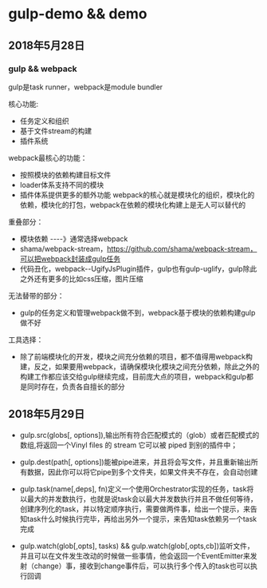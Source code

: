 # gulp-demo && demo

## 2018年5月28日

### gulp && webpack

gulp是task runner，webpack是module bundler

核心功能:
- 任务定义和组织
- 基于文件stream的构建
- 插件系统

webpack最核心的功能：
- 按照模块的依赖构建目标文件
- loader体系支持不同的模块
- 插件体系提供更多的额外功能
webpack的核心就是模块化的组织，模块化的依赖，模块化的打包，webpack在依赖的模块化构建上是无人可以替代的

重叠部分：

- 模块依赖 ----》通常选择webpack
-  shama/webpack-stream，https://github.com/shama/webpack-stream，可以把webpack封装成gulp任务
- 代码丑化，webpack--UgifyJsPlugin插件，gulp也有gulp-uglify，gulp除此之外还有更多的比如css压缩，图片压缩

无法替带的部分：
- gulp的任务定义和管理webpack做不到，webpack基于模块的依赖构建gulp做不好

工具选择：
- 除了前端模块化的开发，模块之间充分依赖的项目，都不值得用webpack构建，反之，如果要用webpack，请确保模块化模块之间充分依赖，除此之外的构建工作都应该交给gulp继续完成，目前庞大点的项目，webpack和gulp都是同时存在，负责各自擅长的部分

## 2018年5月29日

- gulp.src(globs[, options]),输出所有符合匹配模式的（glob）或者匹配模式的数组,将返回一个Vinyl files 的 stream 它可以被 piped 到别的插件中；

- gulp.dest(path[, options])能被pipe进来，并且将会写文件，并且重新输出所有数据，因此你可以将它pipe到多个文件夹，如果文件夹不存在，会自动创建

- gulp.task(name[,deps], fn)定义一个使用Orchestrator实现的任务，task将以最大的并发数执行，也就是说task会以最大并发数执行并且不做任何等待，创建序列化的task，并以特定顺序执行，需要做两件事，给出一个提示，来告知task什么时候执行完毕，再给出另外一个提示，来告知task依赖另一个task完成

- gulp.watch(glob[,opts], tasks) && gulp.watch(glob[,opts,cb])监听文件，并且可以在文件发生改动的时候做一些事情，他会返回一个EventEmitter来发射（change）事，接收到change事件后，可以执行多个传入的task也可以执行回调


